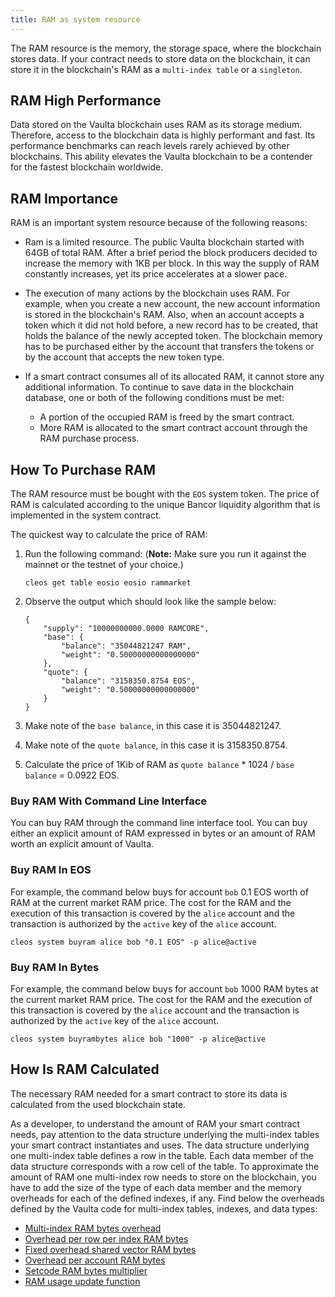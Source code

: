 ```yaml
---
title: RAM as system resource
---
```


The RAM resource is the memory, the storage space, where the blockchain stores data. If your contract needs to store data on the blockchain, it can store it in the blockchain's RAM as a `multi-index table` or a `singleton`.

## RAM High Performance

Data stored on the Vaulta blockchain uses RAM as its storage medium. Therefore, access to the blockchain data is highly performant and fast. Its performance benchmarks can reach levels rarely achieved by other blockchains. This ability elevates the Vaulta blockchain to be a contender for the fastest blockchain worldwide.

## RAM Importance

RAM is an important system resource because of the following reasons:

* Ram is a limited resource. The public Vaulta blockchain started with 64GB of total RAM. After a brief period the block producers decided to increase the memory with 1KB per block. In this way the supply of RAM constantly increases, yet its price accelerates at a slower pace.

* The execution of many actions by the blockchain uses RAM. For example, when you create a new account, the new account information is stored in the blockchain's RAM. Also, when an account accepts a token which it did not hold before, a new record has to be created, that holds the balance of the newly accepted token. The blockchain memory has to be purchased either by the account that transfers the tokens or by the account that accepts the new token type.

* If a smart contract consumes all of its allocated RAM, it cannot store any additional information. To continue to save data in the blockchain database, one or both of the following conditions must be met:

  * A portion of the occupied RAM is freed by the smart contract.
  * More RAM is allocated to the smart contract account through the RAM purchase process.

## How To Purchase RAM

The RAM resource must be bought with the `EOS` system token. The price of RAM is calculated according to the unique Bancor liquidity algorithm that is implemented in the system contract.

The quickest way to calculate the price of RAM:

1. Run the following command: (**Note:** Make sure you run it against the mainnet or the testnet of your choice.)

    ```shell
    cleos get table eosio eosio rammarket
    ```

2. Observe the output which should look like the sample below:  

    ```text
    {
        "supply": "10000000000.0000 RAMCORE",
        "base": {
            "balance": "35044821247 RAM",
            "weight": "0.50000000000000000"
        },
        "quote": {
            "balance": "3158350.8754 EOS",
            "weight": "0.50000000000000000"
        }
    }
    ```

3. Make note of the `base balance`, in this case it is 35044821247.
4. Make note of the `quote balance`, in this case it is 3158350.8754.
5. Calculate the price of 1Kib of RAM as `quote balance` * 1024 / `base balance` = 0.0922 EOS.

### Buy RAM With Command Line Interface

You can buy RAM through the command line interface tool. You can buy either an explicit amount of RAM expressed in bytes or an amount of RAM worth an explicit amount of Vaulta.

### Buy RAM In EOS

For example, the command below buys for account `bob` 0.1 EOS worth of RAM at the current market RAM price. The cost for the RAM and the execution of this transaction is covered by the `alice` account and the transaction is authorized by the `active` key of the `alice` account.

```shell
cleos system buyram alice bob "0.1 EOS" -p alice@active
```

### Buy RAM In Bytes

For example, the command below buys for account `bob` 1000 RAM bytes at the current market RAM price. The cost for the RAM and the execution of this transaction is covered by the `alice` account and the transaction is authorized by the `active` key of the `alice` account.

```shell
cleos system buyrambytes alice bob "1000" -p alice@active
```

## How Is RAM Calculated

The necessary RAM needed for a smart contract to store its data is calculated from the used blockchain state.

As a developer, to understand the amount of RAM your smart contract needs, pay attention to the data structure underlying the multi-index tables your smart contract instantiates and uses. The data structure underlying one multi-index table defines a row in the table. Each data member of the data structure corresponds with a row cell of the table.
To approximate the amount of RAM one multi-index row needs to store on the blockchain, you have to add the size of the type of each data member and the memory overheads for each of the defined indexes, if any. Find below the overheads defined by the Vaulta code for multi-index tables, indexes, and data types:

* [Multi-index RAM bytes overhead](https://github.com/AntelopeIO/spring/blob/7254bab917a17bcc0d82d23d03f4173176150239/libraries/chain/include/eosio/chain/contract_table_objects.hpp#L242-L285)
* [Overhead per row per index RAM bytes](https://github.com/AntelopeIO/spring/blob/7254bab917a17bcc0d82d23d03f4173176150239/libraries/chain/include/eosio/chain/config.hpp#L114)
* [Fixed overhead shared vector RAM bytes](https://github.com/AntelopeIO/spring/blob/7254bab917a17bcc0d82d23d03f4173176150239/libraries/chain/include/eosio/chain/config.hpp#L113)
* [Overhead per account RAM bytes](https://github.com/AntelopeIO/spring/blob/7254bab917a17bcc0d82d23d03f4173176150239/libraries/chain/include/eosio/chain/config.hpp#L115)
* [Setcode RAM bytes multiplier](https://github.com/AntelopeIO/spring/blob/7254bab917a17bcc0d82d23d03f4173176150239/libraries/chain/include/eosio/chain/config.hpp#L116)
* [RAM usage update function](https://github.com/AntelopeIO/spring/blob/7254bab917a17bcc0d82d23d03f4173176150239/libraries/chain/apply_context.cpp#L734)
